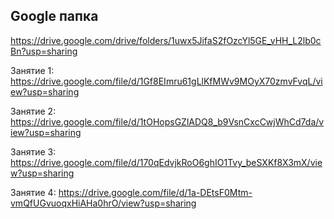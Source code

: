 ## Google папка
https://drive.google.com/drive/folders/1uwx5JifaS2fOzcYl5GE_vHH_L2lb0cBn?usp=sharing

Занятие 1:
https://drive.google.com/file/d/1Gf8EImru61gLlKfMWv9MOyX70zmvFvqL/view?usp=sharing

Занятие 2:
https://drive.google.com/file/d/1tOHopsGZlADQ8_b9VsnCxcCwjWhCd7da/view?usp=sharing

Занятие 3:
https://drive.google.com/file/d/170qEdvjkRoO6ghIO1Tvy_beSXKf8X3mX/view?usp=sharing

Занятие 4:
https://drive.google.com/file/d/1a-DEtsF0Mtm-vmQfUGvuoqxHiAHa0hrO/view?usp=sharing

